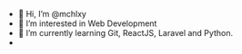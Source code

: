 - 👋 Hi, I’m @mchlxy
- 👀 I’m interested in Web Development
- 🌱 I’m currently learning Git, ReactJS, Laravel and Python.
- 
<!---
mchlxy/mchlxy is a ✨ special ✨ repository because its `README.md` (this file) appears on your GitHub profile.
You can click the Preview link to take a look at your changes.
--->
